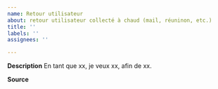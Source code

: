 ```yaml
---
name: Retour utilisateur
about: retour utilisateur collecté à chaud (mail, réuninon, etc.)
title: ''
labels: ''
assignees: ''

---
```


**Description**
En tant que xx,
je veux xx,
afin de xx.

**Source**
